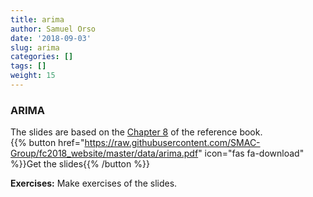 ```yaml
---
title: arima
author: Samuel Orso
date: '2018-09-03'
slug: arima
categories: []
tags: []
weight: 15
---
```


### ARIMA
The slides are based on the [Chapter 8](https://otexts.org/fpp2/) of the reference book.   
{{% button href="https://raw.githubusercontent.com/SMAC-Group/fc2018_website/master/data/arima.pdf" icon="fas fa-download" %}}Get the slides{{% /button %}}   

**Exercises:** Make exercises of the slides.
